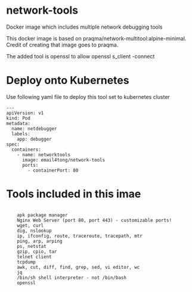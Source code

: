 # network-tools
Docker image which includes multiple network debugging tools

This docker image is based on praqma/network-multitool:alpine-minimal.
Credit of creating that image goes to praqma.

The added tool is openssl to allow openssl s_client -connect

# Deploy onto Kubernetes

Use following yaml file to deploy this tool set to kubernetes cluster

```
---
apiVersion: v1
kind: Pod
metadata:
  name: netdebugger
  labels:
    app: debugger
spec:
  containers:
    - name: networktools
      image: email4tong/network-tools
      ports:
        - containerPort: 80

```

# Tools included in this imae

```

    apk package manager
    Nginx Web Server (port 80, port 443) - customizable ports!
    wget, curl
    dig, nslookup
    ip, ifconfig, route, traceroute, tracepath, mtr
    ping, arp, arping
    ps, netstat
    gzip, cpio, tar
    telnet client
    tcpdump
    awk, cut, diff, find, grep, sed, vi editor, wc
    jq
    /bin/sh shell interpreter - not /bin/bash
    openssl
```
